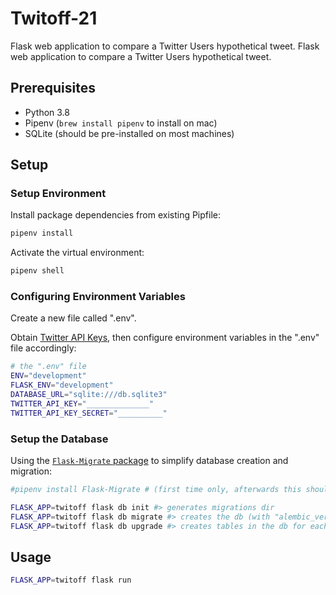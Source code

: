 # Twitoff-21

Flask web application to compare a Twitter Users hypothetical tweet.	Flask web application to compare a Twitter Users hypothetical tweet.

## Prerequisites

  + Python 3.8
  + Pipenv (`brew install pipenv` to install on mac)
  + SQLite (should be pre-installed on most machines)

## Setup

### Setup Environment

Install package dependencies from existing Pipfile:

```sh
pipenv install
```

Activate the virtual environment:

```sh
pipenv shell
```

### Configuring Environment Variables

Create a new file called ".env".

Obtain [Twitter API Keys](https://developer.twitter.com), then configure environment variables in the ".env" file accordingly:

```sh
# the ".env" file
ENV="development"
FLASK_ENV="development"
DATABASE_URL="sqlite:///db.sqlite3"
TWITTER_API_KEY="______________"
TWITTER_API_KEY_SECRET="__________"
```

### Setup the Database

Using the [`Flask-Migrate` package](https://flask-migrate.readthedocs.io/en/latest/) to simplify database creation and migration:

```sh
#pipenv install Flask-Migrate # (first time only, afterwards this should be in the Pipfile)
```

```sh
FLASK_APP=twitoff flask db init #> generates migrations dir
FLASK_APP=twitoff flask db migrate #> creates the db (with "alembic_version" table)
FLASK_APP=twitoff flask db upgrade #> creates tables in the db for each model
```

## Usage

```sh
FLASK_APP=twitoff flask run